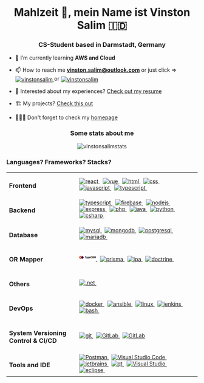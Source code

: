 <h1 align="center">Mahlzeit 👋, mein Name ist Vinston Salim 🇮🇩 </h1>
<h3 align="center">CS-Student based in Darmstadt, Germany</h3>

- 🌱 I’m currently learning **AWS and Cloud**

- 📫 How to reach me **vinston.salim@outlook.com** or just click => <a href="mailto:vinston.salim@outlook.com?subject=Hi%20Vinston" target="_blank">
    <img align="center" src="https://upload.wikimedia.org/wikipedia/commons/d/df/Microsoft_Office_Outlook_%282018%E2%80%93present%29.svg" alt="vinstonsalim" width="30"/>
</a> or <a href="https://linkedin.com/in/vinstonsalim" target="blank">
    <img align="center" src="https://upload.wikimedia.org/wikipedia/commons/a/aa/LinkedIn_2021.svg" alt="vinstonsalim" width="80"/>
</a>

- 📄 Interested about my experiences? [Check out my resume](https://drive.google.com/drive/folders/1HsvxIJDdvbQdSQBx5xY0rZ_yoHe_AQ8r?usp=sharing)

- 🏗️ My projects? [Check this out](https://github.com/vinstonsalim/projects)

- 🙋🏻‍♂️ Don't forget to check my [homepage](https://github.com/vinstonsalim/)


<div align="center">
<h3>Some stats about me</h3>
<img src="https://github-readme-stats.vercel.app/api/top-langs?username=vinstonsalim&theme=gruvbox_light&show_icons=true&locale=en&layout=compact" alt="vinstonsalimstats" />
</div>

<h3 align="left">Languages? Frameworks? Stacks? </h3>

<table>
    <tr>
        <td><h3>Frontend</h3></td>
        <td>
            <a href="https://reactjs.org/" target="_blank" title="React" rel="noreferrer">
                <img src="https://www.vectorlogo.zone/logos/reactjs/reactjs-icon.svg" alt="react" height="20"/>
            </a> &nbsp;
            <a href="https://vuejs.org/" target="_blank" title="Vue" rel="noreferrer">
                <img src="https://www.vectorlogo.zone/logos/vuejs/vuejs-icon.svg" alt="vue" height="20"/>
            </a> &nbsp;
            <a href="https://html.spec.whatwg.org/" target="_blank" title="HTML" rel="noreferrer">
                <img src="https://www.vectorlogo.zone/logos/w3_html5/w3_html5-icon.svg" alt="html" height="20"/>
            </a> &nbsp;
            <a href="https://www.w3.org/Style/CSS/Overview.en.html" target="_blank" title="CSS" rel="noreferrer">
                <img src="https://upload.wikimedia.org/wikipedia/commons/d/d5/CSS3_logo_and_wordmark.svg" alt="css" height="20"/>
            </a> &nbsp;
            <a href="https://www.javascript.com/" target="_blank" title="JavaScript" rel="noreferrer">
                <img src="https://upload.wikimedia.org/wikipedia/commons/d/d4/Javascript-shield.svg" alt="javascript" height="20"/>
            </a> &nbsp;
            <a href="https://www.typescriptlang.org/" target="_blank" title="TypeScript" rel="noreferrer">
                <img src="https://www.vectorlogo.zone/logos/typescriptlang/typescriptlang-icon.svg" alt="typescript" height="20"/>
            </a> &nbsp;
        </td>
    </tr>
    <tr>
        <td><h3>Backend</h3></td>
        <td>
            <a href="https://www.typescriptlang.org/" target="_blank" title="TypeScript" rel="noreferrer">
                <img src="https://www.vectorlogo.zone/logos/typescriptlang/typescriptlang-icon.svg" alt="typescript" height="20"/>
            </a> &nbsp;
            <a href="https:firbase.google.com" target="_blank" title="Firebase" rel="noreferrer">
                <img src="https://www.vectorlogo.zone/logos/firebase/firebase-icon.svg" alt="firebase" height="20"/>
            </a> &nbsp;
            <a href="https://nodejs.org" target="_blank" title="Node.js" rel="noreferrer">
                <img src="https://www.vectorlogo.zone/logos/nodejs/nodejs-icon.svg" alt="nodejs" height="20"/>
            </a> &nbsp;
            <a href="https://expressjs.com" target="_blank" title="Express" rel="noreferrer">
                <img src="https://www.vectorlogo.zone/logos/expressjs/expressjs-icon.svg" alt="express" height="20"/>
            </a> &nbsp;
            <a href="https://www.php.net" target="_blank" title="PHP" rel="noreferrer">
                <img src="https://www.vectorlogo.zone/logos/php/php-icon.svg" alt="php" height="20"/>
            </a> &nbsp;
            <a href="https://www.java.com" target="_blank" title="Java" rel="noreferrer">
                <img src="https://www.vectorlogo.zone/logos/java/java-icon.svg" alt="java" height="20"/>
            </a> &nbsp;
            <a href="https://www.python.org" target="_blank" title="Python" rel="noreferrer">
                <img src="https://www.vectorlogo.zone/logos/python/python-icon.svg" alt="python" height="20"/>
            </a> &nbsp;
            <a href="https://learn.microsoft.com/dotnet/csharp/" target="_blank" title="C#" rel="noreferrer">
                <img src="https://upload.wikimedia.org/wikipedia/commons/d/d2/C_Sharp_Logo_2023.svg" alt="csharp" height="20"/>
            </a> &nbsp;
        </td>
    </tr>
    <tr>
        <td><h3>Database</h3></td>
        <td>
            <a href="https://www.mysql.com/" target="_blank" title="MySQL" rel="noreferrer">
                <img src="https://www.vectorlogo.zone/logos/mysql/mysql-icon.svg" alt="mysql" height="20"/>
            </a> &nbsp;
            <a href="https://www.mongodb.com/" target="_blank" title="MongoDB" rel="noreferrer">
                <img src="https://www.vectorlogo.zone/logos/mongodb/mongodb-icon.svg" alt="mongodb" height="20"/>
            </a> &nbsp;
            <a href="https://www.postgresql.org/" target="_blank" title="PostgreSQL" rel="noreferrer">
                <img src="https://www.vectorlogo.zone/logos/postgresql/postgresql-icon.svg" alt="postgresql" height="20"/>
            </a> &nbsp;
            <a href="https://www.mariaDB.org/" target="_blank" title="MariaDB" rel="noreferrer">
                <img src="https://upload.wikimedia.org/wikipedia/commons/c/ca/MariaDB_colour_logo.svg" alt="mariadb" height="20"/>
            </a> &nbsp;
        </td>
    </tr>
    <tr>
        <td><h3>OR Mapper</h3></td>
        <td>
            <a href="https://typeorm.io/" target="_blank" title="TypeORM" rel="noreferrer">
                <img src="https://raw.githubusercontent.com/typeorm/typeorm/master/resources/logo_big.png" alt="typeorm" height="20"/>
            </a> &nbsp;
            <a href="https://prisma.io/" target="_blank" title="Prisma" rel="noreferrer">
                <img src="https://miro.medium.com/v2/resize:fit:720/format:webp/1*X6wCDTpjcn_WcvDW9jS4WQ.png" alt="prisma" height="20"/>
            </a> &nbsp;
            <a href="https://https://de.wikipedia.org/wiki/Jakarta_Persistence_API" target="_blank" title="JPA" rel="noreferrer">
                <img src="https://miro.medium.com/v2/resize:fit:720/format:webp/1*cK3YjSutwWZidAzq705Faw.jpeg" alt="jpa" height="20"/>
            </a> &nbsp;
            <a href="https://https://www.doctrine-project.org/projects/orm.html" target="_blank" title="Doctrine" rel="noreferrer">
                <img src="https://upload.wikimedia.org/wikipedia/en/7/79/Doctrine_logo_white.png" alt="doctrine" height="20"/>
            </a> &nbsp;
        </td>
    </tr>
    <tr>
        <td><h3>Others</h3></td>
        <td>
            <a href="https://www.dotnet.microsoft.com/" target="_blank" title=".NET" rel="noreferrer">
                <img src="https://www.vectorlogo.zone/logos/dotnet/dotnet-icon.svg" alt=".net" height="20"/>
            </a> &nbsp;
        </td>
    </tr>
    <tr>
        <td><h3>DevOps</h3></td>
        <td>
            <a href="https://www.docker.com/" target="_blank" title="Docker" rel="noreferrer">
                <img src="https://www.vectorlogo.zone/logos/docker/docker-icon.svg" alt="docker" height="20"/>
            </a> &nbsp;
            <a href="https://www.ansible.com/" target="_blank" title="Ansible" rel="noreferrer">
                <img src="https://www.vectorlogo.zone/logos/ansible/ansible-icon.svg" alt="ansible" height="20"/>
            </a> &nbsp;
            <a href="https://www.linux.org/" target="_blank" title="Linux" rel="noreferrer">
                <img src="https://www.vectorlogo.zone/logos/linux/linux-icon.svg" alt="linux" height="20"/>
            </a> &nbsp;
            <a href="https://www.jenkins.io/" target="_blank" title="Jenkins" rel="noreferrer">
                <img src="https://www.vectorlogo.zone/logos/jenkins/jenkins-icon.svg" alt="jenkins" height="20"/>
            </a> &nbsp;
            <a href="https://www.gnu.org/software/bash/" target="_blank" title="Bash" rel="noreferrer">
                <img src="https://www.vectorlogo.zone/logos/gnu_bash/gnu_bash-icon.svg" alt="bash" height="20"/>
            </a> &nbsp;
        </td>
    </tr>
    <tr>
        <td><h3>System Versioning Control & CI/CD</h3></td>
        <td>
            <a href="https://git-scm.com/" target="_blank" title="Git" rel="noreferrer">
                <img src="https://www.vectorlogo.zone/logos/git-scm/git-scm-icon.svg" alt="git" height="20"/>
            </a> &nbsp;
            <a href="https://about.gitlab.com/" target="_blank" title="GitLab" rel="noreferrer">
                <img src="https://upload.wikimedia.org/wikipedia/commons/c/c8/GitLab_logo_%282%29.svg" alt="GitLab" height="20"/>
            </a> &nbsp;
            <a href="https://github.com/" target="_blank" title="GitHub" rel="noreferrer">
                <img src="https://upload.wikimedia.org/wikipedia/commons/c/c2/GitHub_Invertocat_Logo.svg" alt="GitLab" height="20"/>
            </a>
        </td>
    </tr>
    <tr>
        <td><h3>Tools and IDE</h3></td>
        <td>
            <a href="https://postman.com" target="_blank" title="Postman" rel="noreferrer">
                <img src="https://www.vectorlogo.zone/logos/getpostman/getpostman-icon.svg" title="Postman"  alt="Postman" height="20"/>
            </a>
            &nbsp;
            <a href="https://code.visualstudio.com/" tile="Visual Studio Code" target="_blank" rel="noreferrer">
                <img src="https://upload.wikimedia.org/wikipedia/commons/9/9a/Visual_Studio_Code_1.35_icon.svg" title="Visual Studio Code" alt="Visual Studio Code" height="20"/>
            </a>
            &nbsp;
            <a href="https://www.jetbrains.com/" target="_blank" rel="noreferrer" title="Jetbrains">
                <img src="https://upload.wikimedia.org/wikipedia/en/0/08/JetBrains_beam_logo.svg" title="Jetbrains" alt="jetbrains" height="20"/>
            </a>
            &nbsp;
            <a href="https://www.qt.io/" target="_blank" title="Qt" rel="noreferrer">
                <img src="https://upload.wikimedia.org/wikipedia/commons/0/0b/Qt_logo_2016.svg" title="Qt"alt="qt" height="20"/>
            </a>
            &nbsp;
            <a href="https://visualstudio.microsoft.com/" title="Visual Studio" target="_blank" rel="noreferrer">
                <img src="https://upload.wikimedia.org/wikipedia/commons/2/2c/Visual_Studio_Icon_2022.svg" title="Visual Studio" alt="Visual Studio" height="20"/>
            </a>
            &nbsp;
            <a href="https://www.eclipse.org/" target="_blank" title="Eclipse" rel="noreferrer">
                <img src="https://www.vectorlogo.zone/logos/eclipse/eclipse-icon.svg" title="Eclipse" alt="eclipse" height="20"/>
            </a>
            &nbsp;
    <td>
    </tr>
</table>    
</h3>
